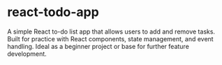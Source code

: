 # react-todo-app
A simple React to-do list app that allows users to add and remove tasks. Built for practice with React components, state management, and event handling. Ideal as a beginner project or base for further feature development.
